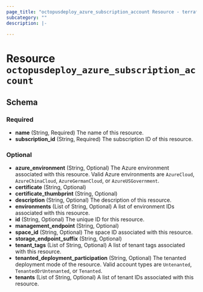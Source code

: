 ```yaml
---
page_title: "octopusdeploy_azure_subscription_account Resource - terraform-provider-octopusdeploy"
subcategory: ""
description: |-
  
---
```


# Resource `octopusdeploy_azure_subscription_account`





## Schema

### Required

- **name** (String, Required) The name of this resource.
- **subscription_id** (String, Required) The subscription ID of this resource.

### Optional

- **azure_environment** (String, Optional) The Azure environment associated with this resource. Valid Azure environments are `AzureCloud`, `AzureChinaCloud`, `AzureGermanCloud`, or `AzureUSGovernment`.
- **certificate** (String, Optional)
- **certificate_thumbprint** (String, Optional)
- **description** (String, Optional) The description of this resource.
- **environments** (List of String, Optional) A list of environment IDs associated with this resource.
- **id** (String, Optional) The unique ID for this resource.
- **management_endpoint** (String, Optional)
- **space_id** (String, Optional) The space ID associated with this resource.
- **storage_endpoint_suffix** (String, Optional)
- **tenant_tags** (List of String, Optional) A list of tenant tags associated with this resource.
- **tenanted_deployment_participation** (String, Optional) The tenanted deployment mode of the resource. Valid account types are `Untenanted`, `TenantedOrUntenanted`, or `Tenanted`.
- **tenants** (List of String, Optional) A list of tenant IDs associated with this resource.



